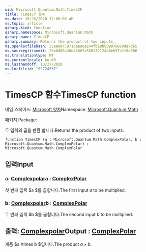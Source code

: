 ```yaml
---
uid: Microsoft.Quantum.Math.TimesCP
title: TimesCP 함수
ms.date: 10/26/2020 12:00:00 AM
ms.topic: article
qsharp.kind: function
qsharp.namespace: Microsoft.Quantum.Math
qsharp.name: TimesCP
qsharp.summary: Returns the product of two inputs.
ms.openlocfilehash: 35ea8975871caea0a144fb19b009976880de7d65
ms.sourcegitcommit: 29e0d88a30e4166fa580132124b0eb57e1f0e986
ms.translationtype: MT
ms.contentlocale: ko-KR
ms.lasthandoff: 10/27/2020
ms.locfileid: "92724337"
---
```

# <a name="timescp-function"></a><span data-ttu-id="65f19-102">TimesCP 함수</span><span class="sxs-lookup"><span data-stu-id="65f19-102">TimesCP function</span></span>

<span data-ttu-id="65f19-103">네임 스페이스: [Microsoft 양자](xref:Microsoft.Quantum.Math)</span><span class="sxs-lookup"><span data-stu-id="65f19-103">Namespace: [Microsoft.Quantum.Math](xref:Microsoft.Quantum.Math)</span></span>

<span data-ttu-id="65f19-104">패키지 [](https://nuget.org/packages/)</span><span class="sxs-lookup"><span data-stu-id="65f19-104">Package: [](https://nuget.org/packages/)</span></span>


<span data-ttu-id="65f19-105">두 입력의 곱을 반환 합니다.</span><span class="sxs-lookup"><span data-stu-id="65f19-105">Returns the product of two inputs.</span></span>

```qsharp
function TimesCP (a : Microsoft.Quantum.Math.ComplexPolar, b : Microsoft.Quantum.Math.ComplexPolar) : Microsoft.Quantum.Math.ComplexPolar
```


## <a name="input"></a><span data-ttu-id="65f19-106">입력</span><span class="sxs-lookup"><span data-stu-id="65f19-106">Input</span></span>

### <a name="a--complexpolar"></a><span data-ttu-id="65f19-107">a: [Complexpolar](xref:Microsoft.Quantum.Math.ComplexPolar)</span><span class="sxs-lookup"><span data-stu-id="65f19-107">a : [ComplexPolar](xref:Microsoft.Quantum.Math.ComplexPolar)</span></span>

<span data-ttu-id="65f19-108">첫 번째 입력 $a $를 곱합니다.</span><span class="sxs-lookup"><span data-stu-id="65f19-108">The first input $a$ to be multiplied.</span></span>


### <a name="b--complexpolar"></a><span data-ttu-id="65f19-109">b: [Complexpolar](xref:Microsoft.Quantum.Math.ComplexPolar)</span><span class="sxs-lookup"><span data-stu-id="65f19-109">b : [ComplexPolar](xref:Microsoft.Quantum.Math.ComplexPolar)</span></span>

<span data-ttu-id="65f19-110">두 번째 입력 $b $를 곱합니다.</span><span class="sxs-lookup"><span data-stu-id="65f19-110">The second input $b$ to be multiplied.</span></span>



## <a name="output--complexpolar"></a><span data-ttu-id="65f19-111">출력: [Complexpolar](xref:Microsoft.Quantum.Math.ComplexPolar)</span><span class="sxs-lookup"><span data-stu-id="65f19-111">Output : [ComplexPolar](xref:Microsoft.Quantum.Math.ComplexPolar)</span></span>

<span data-ttu-id="65f19-112">제품 $a \times b $입니다.</span><span class="sxs-lookup"><span data-stu-id="65f19-112">The product $a \times b$.</span></span>